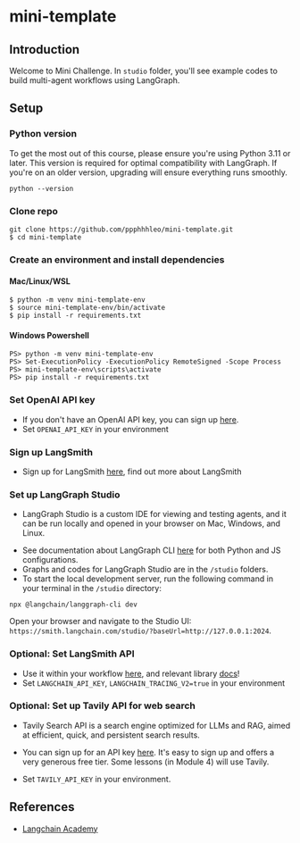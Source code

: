 # mini-template

## Introduction

Welcome to Mini Challenge.
In `studio`  folder, you'll see example codes to build multi-agent workflows using LangGraph. 

## Setup

### Python version

To get the most out of this course, please ensure you're using Python 3.11 or later. 
This version is required for optimal compatibility with LangGraph. If you're on an older version, 
upgrading will ensure everything runs smoothly.
```
python --version
```

### Clone repo
```
git clone https://github.com/ppphhhleo/mini-template.git
$ cd mini-template
```

### Create an environment and install dependencies
#### Mac/Linux/WSL
```
$ python -m venv mini-template-env
$ source mini-template-env/bin/activate
$ pip install -r requirements.txt
```
#### Windows Powershell
```
PS> python -m venv mini-template-env
PS> Set-ExecutionPolicy -ExecutionPolicy RemoteSigned -Scope Process
PS> mini-template-env\scripts\activate
PS> pip install -r requirements.txt
```

### Set OpenAI API key
* If you don't have an OpenAI API key, you can sign up [here](https://openai.com/index/openai-api/).
*  Set `OPENAI_API_KEY` in your environment 

### Sign up LangSmith 
* Sign up for LangSmith [here](https://smith.langchain.com/), find out more about LangSmith


### Set up LangGraph Studio

* LangGraph Studio is a custom IDE for viewing and testing agents, and it can be run locally and opened in your browser on Mac, Windows, and Linux.
<!-- * See documentation [here](https://langchain-ai.github.io/langgraph/concepts/langgraph_studio/#local-development-server) on the local Studio development server and [here](https://langchain-ai.github.io/langgraph/how-tos/local-studio/#run-the-development-server).  -->
* See documentation about LangGraph CLI [here](https://langchain-ai.github.io/langgraph/cloud/reference/cli/) for both Python and JS configurations.
* Graphs and codes for LangGraph Studio are in the `/studio` folders.
* To start the local development server, run the following command in your terminal in the `/studio` directory:

```
npx @langchain/langgraph-cli dev
```

Open your browser and navigate to the Studio UI: `https://smith.langchain.com/studio/?baseUrl=http://127.0.0.1:2024`.

### Optional: Set LangSmith API
* Use it within your workflow [here](https://www.langchain.com/langsmith), and relevant library [docs](https://docs.smith.langchain.com/)!
* Set `LANGCHAIN_API_KEY`, `LANGCHAIN_TRACING_V2=true` in your environment 

### Optional: Set up Tavily API for web search

* Tavily Search API is a search engine optimized for LLMs and RAG, aimed at efficient, 
quick, and persistent search results. 
* You can sign up for an API key [here](https://tavily.com/). 
It's easy to sign up and offers a very generous free tier. Some lessons (in Module 4) will use Tavily. 

* Set `TAVILY_API_KEY` in your environment.

## References
- [Langchain Academy](https://github.com/langchain-ai/langchain-academy)